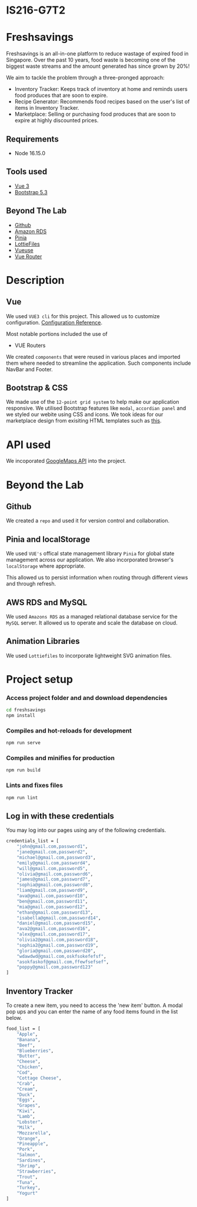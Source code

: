 # IS216-G7T2
# Freshsavings
Freshsavings is an all-in-one platform to reduce wastage of expired food in Singapore. Over the past 10 years, food waste is becoming one of the biggest waste streams and the amount generated has since grown by 20%! 

We aim to tackle the problem through a three-pronged approach:  
- Inventory Tracker: Keeps track of inventory at home and reminds users food produces that are soon to expire.
- Recipe Generator: Recommends food recipes based on the user's list of items in Inventory Tracker. 
- Marketplace: Selling or purchasing food produces that are soon to expire at highly discounted prices. 

## Requirements
- Node 16.15.0

## Tools used
- [Vue 3](https://vuejs.org/guide/introduction.html)
- [Bootstrap 5.3](https://getbootstrap.com/docs/5.3/getting-started/introduction/)

## Beyond The Lab
- [Github](https://github.com/)
- [Amazon RDS](https://aws.amazon.com/rds/)
- [Pinia](https://pinia.vuejs.org/introduction.html)
- [LottieFiles](https://lottiefiles.com/)
- [Vueuse](https://vueuse.org/)
- [Vue Router](https://router.vuejs.org/)

# Description

## Vue
We used `VUE3 cli` for this project. This allowed us to customize configuration. [Configuration Reference](https://cli.vuejs.org/config/).

Most notable portions included the use of 
- VUE Routers

We created `components` that were reused in various places and imported them where needed to streamline the application. Such components include NavBar and Footer. 

## Bootstrap & CSS
We made use of the `12-point grid system` to help make our application responsive. We utilised Bootstrap features like `modal`, `accordian panel` and we styled our webite using CSS and icons. We took ideas for our marketplace design from exisiting HTML templates such as [this](https://startbootstrap.com/template/shop-homepage).

# API used
We incoporated [GoogleMaps API](https://developers.google.com/maps) into the project.

# Beyond the Lab

## Github
We created a `repo` and used it for version control and collaboration. 

## Pinia and localStorage
We used `VUE's` offical state management library `Pinia` for global state management across our application. We also incorporated browser's `localStorage` where appropriate.

This allowed us to persist information when routing through different views and through refresh.

## AWS RDS and MySQL
We used `Amazons RDS` as a managed relational database service for the `MySQL` server. It allowed us to operate and scale the database on cloud. 

## Animation Libraries
We used `Lottiefiles` to incorporate lightweight SVG animation files.

# Project setup
### Access project folder and and download dependencies

```sh
cd freshsavings
npm install
```


### Compiles and hot-reloads for development
```sh
npm run serve
```

### Compiles and minifies for production
```sh
npm run build
```

### Lints and fixes files
```sh
npm run lint
```

## Log in with these credentials
You may log into our pages using any of the following credentials.
```sh
credentials_list = [
    "john@gmail.com,password1",
    "jane@gmail.com,password2",
    "michael@gmail.com,password3",
    "emily@gmail.com,password4",
    "will@gmail.com,password5",
    "olivia@gmail.com,password6",
    "james@gmail.com,password7",
    "sophia@gmail.com,password8",
    "liam@gmail.com,password9",
    "ava@gmail.com,password10",
    "ben@gmail.com,password11",
    "mia@gmail.com,password12",
    "ethan@gmail.com,password13",
    "isabella@gmail.com,password14",
    "daniel@gmail.com,password15",
    "ava2@gmail.com,password16",
    "alex@gmail.com,password17",
    "olivia2@gmail.com,password18",
    "sophia2@gmail.com,password19",
    "gloria@gmail.com,password20",
    "wdawdwd@gmail.com,oskfsokefefsf",
    "asokfaskof@gmail.com,ffewfsefsef",
    "poppy@gmail.com,password123"
]
```

## Inventory Tracker
To create a new item, you need to access the 'new item' button. 
A modal pop ups and you can enter the name of any food items found in the list below. 

```sh
food_list = [
    "Apple",
    "Banana",
    "Beef",
    "Blueberries",
    "Butter",
    "Cheese",
    "Chicken",
    "Cod",
    "Cottage Cheese",
    "Crab",
    "Cream",
    "Duck",
    "Eggs",
    "Grapes",
    "Kiwi",
    "Lamb",
    "Lobster",
    "Milk",
    "Mozzarella",
    "Orange",
    "Pineapple",
    "Pork",
    "Salmon",
    "Sardines",
    "Shrimp",
    "Strawberries",
    "Trout",
    "Tuna",
    "Turkey",
    "Yogurt"
]
```


